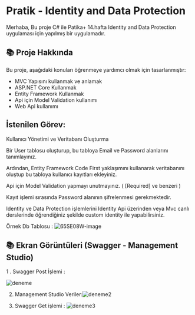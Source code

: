 # Pratik - Identity and Data Protection
Merhaba,
Bu proje C# ile Patika+ 14.hafta Identity and Data Protection  uygulaması için yapılmış bir uygulamadır.

## 📚 Proje Hakkında
Bu proje, aşağıdaki konuları öğrenmeye yardımcı olmak için tasarlanmıştır:
- MVC Yapısını kullanmak ve anlamak
- ASP.NET Core Kullanmak
- Entity Framework Kullanmak
- Api için Model Validation kullanımı
- Web Api kullanımı

 
## İstenilen Görev: 
Kullanıcı Yönetimi ve Veritabanı Oluşturma

Bir User tablosu oluşturup, bu tabloya Email ve Password alanlarını tanımlayınız.

Ardından, Entity Framework Code First yaklaşımını kullanarak veritabanını oluştup bu tabloya kullanıcı kayıtları ekleyiniz.

Api için Model Validation yapmayı unutmayınız. ( [Required] ve benzeri )

Kayıt işlemi sırasında Password alanının şifrelenmesi gerekmektedir.

Identity ve Data Protection işlemlerini Identity Api üzerinden veya Mvc canlı derslerinde öğrendiğiniz şekilde custom identity ile yapabilirsiniz.

Örnek Db Tablosu :
![65SE08W-image](https://github.com/user-attachments/assets/072978b6-0582-4c51-8154-0bd83ac99e96)


## 📚 Ekran Görüntüleri (Swagger - Management Studio)
1 . Swagger Post İşlemi : 

   ![deneme](https://github.com/user-attachments/assets/049fa740-2585-4058-a890-4f122468f8f8)

2. Management Studio Veriler:![deneme2](https://github.com/user-attachments/assets/19289549-bb98-4004-9ac9-e97c2e83781b)

3. Swagger Get işlemi : ![deneme3](https://github.com/user-attachments/assets/f91043a6-f9dd-4171-bde2-21b187c3a6da)
